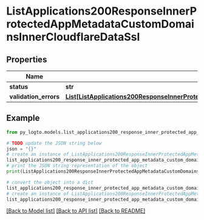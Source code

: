 # ListApplications200ResponseInnerProtectedAppMetadataCustomDomainsInnerCloudflareDataSsl


## Properties

Name | Type | Description | Notes
------------ | ------------- | ------------- | -------------
**status** | **str** |  | 
**validation_errors** | [**List[ListApplications200ResponseInnerProtectedAppMetadataCustomDomainsInnerCloudflareDataSslValidationErrorsInner]**](ListApplications200ResponseInnerProtectedAppMetadataCustomDomainsInnerCloudflareDataSslValidationErrorsInner.md) |  | [optional] 

## Example

```python
from py_logto.models.list_applications200_response_inner_protected_app_metadata_custom_domains_inner_cloudflare_data_ssl import ListApplications200ResponseInnerProtectedAppMetadataCustomDomainsInnerCloudflareDataSsl

# TODO update the JSON string below
json = "{}"
# create an instance of ListApplications200ResponseInnerProtectedAppMetadataCustomDomainsInnerCloudflareDataSsl from a JSON string
list_applications200_response_inner_protected_app_metadata_custom_domains_inner_cloudflare_data_ssl_instance = ListApplications200ResponseInnerProtectedAppMetadataCustomDomainsInnerCloudflareDataSsl.from_json(json)
# print the JSON string representation of the object
print(ListApplications200ResponseInnerProtectedAppMetadataCustomDomainsInnerCloudflareDataSsl.to_json())

# convert the object into a dict
list_applications200_response_inner_protected_app_metadata_custom_domains_inner_cloudflare_data_ssl_dict = list_applications200_response_inner_protected_app_metadata_custom_domains_inner_cloudflare_data_ssl_instance.to_dict()
# create an instance of ListApplications200ResponseInnerProtectedAppMetadataCustomDomainsInnerCloudflareDataSsl from a dict
list_applications200_response_inner_protected_app_metadata_custom_domains_inner_cloudflare_data_ssl_from_dict = ListApplications200ResponseInnerProtectedAppMetadataCustomDomainsInnerCloudflareDataSsl.from_dict(list_applications200_response_inner_protected_app_metadata_custom_domains_inner_cloudflare_data_ssl_dict)
```
[[Back to Model list]](../README.md#documentation-for-models) [[Back to API list]](../README.md#documentation-for-api-endpoints) [[Back to README]](../README.md)


